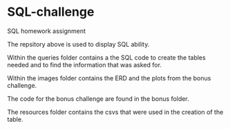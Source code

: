 # SQL-challenge
SQL homework assignment

The repsitory above is used to display SQL ability.

Within the queries folder contains a the SQL code to create the tables needed and to find the information that was asked for.

Within the images folder contains the ERD and the plots from the bonus challenge.

The code for the bonus challenge are found in the bonus folder.

The resources folder contains the csvs that were used in the creation of the table.
